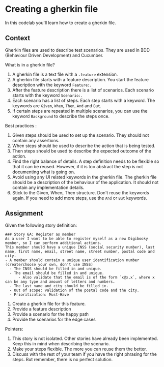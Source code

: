 # Creating a gherkin file

In this codelab you'll learn how to create a gherkin file.

## Context

Gherkin files are used to describe test scenarios. They are used in BDD (Behaviour Driven Development) and Cucumber.

What is in a gherkin file?
1. A gherkin file is a text file with a `.feature` extension.
2. A gherkin file starts with a feature description. You start the feature description with the keyword `Feature:`.
3. After the feature description there is a list of scenarios. Each scenario starts with the keyword `Scenario:`.
4. Each scenario has a list of steps. Each step starts with a keyword. The keywords are `Given`, `When`, `Then`, `And` and `But`.
5. If certain steps are repeated in multiple scenarios, you can use the keyword `Background` to describe the steps once.

Best practices :
1. Given steps should be used to set up the scenario. They should not contain any assertions.
2. When steps should be used to describe the action that is being tested.
3. Then steps should be used to describe the expected outcome of the action.
4. Find the right balance of details. A step definition needs to be flexible so that it can be reused. However, if it is too abstract the step is not documenting what is going on.
5. Avoid using any UI related keywords in the gherkin file. The gherkin file should be a description of the behaviour of the application. It should not contain any implementation details.
6. Stick to the Given, When, Then structure. Don't reuse the keywords again. If you need to add more steps, use the `And` or `But` keywords.

## Assignment

Given the following story definition:

    ### Story 6A: Register as member
    As a user I want to be able to register myself as a new Digibooky member, so I can perform additional actions.
    This member should have a unique INSS (social security number), last name, first name, email, street name, street number, postal code and city.
    - A member should contain a unique user identification number (create/choose your own, don't use INSS)
      - The INSS should be filled in and unique.
      - The email should be filled in and unique.
          - Also validate that the email is of the form `x@x.x`, where x can be any type and amount of letters and numbers.
      - The last name and city should be filled in.
      - Out of scope: validation of the postal code and the city.
      - Prioritization: Must-Have

1. Create a gherkin file for this feature.
2. Provide a feature description
3. Provide a scenario for the happy path
4. Provide the scenarios for the edge cases

Pointers:
1. This story is not isolated. Other stories have already been implemented. Keep this in mind when describing the scenario.
2. Make your steps flexible. The more you can reuse them the better.
3. Discuss with the rest of your team if you have the right phrasing for the steps. But remember, there is no perfect solution.
